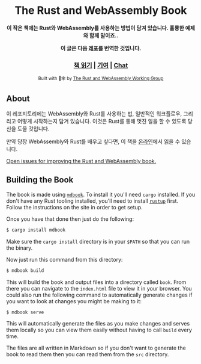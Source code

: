 <div align="center">

  <h1>The Rust and WebAssembly Book</h1>

  <strong>이 작은 책에는  Rust와 WebAssembly를 사용하는 방법이 담겨 있습니다. 훌륭한 예제와 함께 말이죠..</strong>

  <strong>이 글은 다음 [레포](https://github.com/rustwasm/book)를 번역한 것입니다. </strong>

  <h3>
    <a href="https://rustwasm.github.io/docs/book/">책 읽기</a>
    <span> | </span>
    <a href="https://github.com/rustwasm/book/blob/master/CONTRIBUTING.md">기여</a>
    <span> | </span>
    <a href="https://discordapp.com/channels/442252698964721669/443151097398296587">Chat</a>
  </h3>

  <sub>Built with 🦀🕸 by <a href="https://rustwasm.github.io/">The Rust and WebAssembly Working Group</a></sub>
</div>

## About

이 레포지토리에는 WebAssembly와 Rust를 사용하는 법, 일반적인 워크플로우, 그리리고 어떻게 시작하는지 담겨 있습니다. 이것은 Rust를 통해 멋진 일을 할 수 있도록 당신을 도울 것입니다.


만약 당장 WebAssembly와 Rust를 배우고 싶다면, 이 책을 [온라인][book]에서 읽을 수 있습니다.

[Open issues for improving the Rust and WebAssembly book.][book-issues]

[book-issues]: https://github.com/rustwasm/book/issues

## Building the Book

The book is made using [`mdbook`][mdbook]. To install it you'll need `cargo`
installed. If you don't have any Rust tooling installed, you'll need to install
[`rustup`][rustup] first. Follow the instructions on the site in order to get
setup.

Once you have that done then just do the following:

```bash
$ cargo install mdbook
```

Make sure the `cargo install` directory is in your `$PATH` so that you can run
the binary.

Now just run this command from this directory:

```bash
$ mdbook build
```

This will build the book and output files into a directory called `book`. From
there you can navigate to the `index.html` file to view it in your browser. You
could also run the following command to automatically generate changes if you
want to look at changes you might be making to it:

```bash
$ mdbook serve
```

This will automatically generate the files as you make changes and serves them
locally so you can view them easily without having to call `build` every time.

The files are all written in Markdown so if you don't want to generate the book
to read them then you can read them from the `src` directory.

[mdbook]: https://github.com/rust-lang-nursery/mdBook
[rustup]: https://github.com/rust-lang-nursery/rustup.rs/
[book]: https://esctabcapslock.github.io/rustwasmbook/game-of-life/introduction.html
